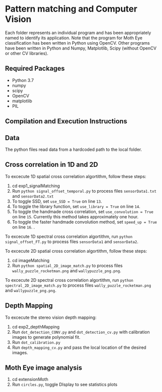 # Pattern matching and Computer Vision

Each folder represents an individual program and has been appropriately named to identify its application.
Note that the program for Moth Eye classification has been written in Python using OpenCV. 
Other programs have been written in Python and Numpy, Matplotlib, Scipy (without OpenCV or other CV libraries).

## Required Packages
- Python 3.7
- numpy
- scipy
- OpenCV
- matplotlib
- PIL

## Compilation and Execution Instructions

## Data
The python files read data from a hardcoded path to the local folder. 

## Cross correlation in 1D and 2D

To excecute 1D spatial cross correlation algortithm, follow these steps:
1. cd exp1_signalMatching
2. Run `python signal_offset_temporal.py` to process files `sensorData1.txt` and `sensorData2.txt` 
3. To toggle SSD, set `use_SSD = True` on line `13`.
4. To toggle the library function, set `use_library = True` on line `14`. 
5. To toggle the handmade cross correlation, set `use_convolution = True` on line `15`. Currently this method takes approximately one hour. 
6. To toggle the faster handmade convolution method, set `speed_up = True` on line `16`. .<br>

To excecute 1D spectral cross correlation algortithm, run `python signal_offset_FT.py` to process files `sensorData1` and `sensorData2`. 

To excecute 2D spatial cross correlation algortithm, follow these steps:<br>
1. cd imageMatching
2. Run `python spatial_2D_image_match.py` to process files `wally_puzzle_rocketman.png` and `wallypuzzle_png.png`. <br>

To excecute 2D spectral cross correlation algortithm, run `python spectral_2D_image_match.py` to process files `wally_puzzle_rocketman.png` and `wallypuzzle_png.png`. 

## Depth Mapping
To excecute the stereo vision depth mapping:
1. cd exp2_depthMapping
3. Run `dot_detection_CONV.py` and `dot_detection_cv.py` with calibration images to generate polynomial fit.  
3. Run `dot_calibration.py`
4. Run `depth_mapping_cv.py` and pass the local location of the desired images. 

## Moth Eye image analysis
1. cd extensionMoth
2. Run `circles.py`, toggle DIsplay to see statistics plots
